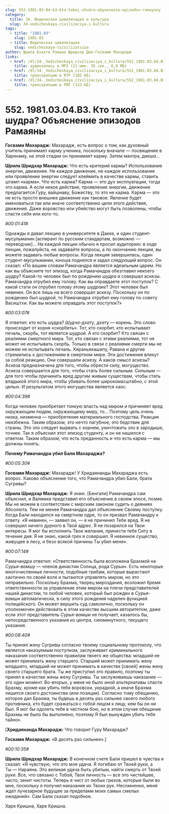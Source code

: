 ```yaml
---
slug: 552-1981-03-04-b3-kto-takoj-shudra-obyasnenie-epizodov-ramayany
category:
  title: 34. Ведическая цивилизация и культура
  slug: 34-vedicheskaya-civilizaciya-i-kultura
tags:
  - title: "1981.03"
    slug: 1981-03
  - title: Ведическая цивилизация
    slug: vedicheskaya-tsivilizatsiya
author: Шрила Бхакти Ракшак Шридхар Дев-Госвами Махарадж
links:
  - href: /dl/34._Vedicheskaya_civilizaciya_i_kultura/552_1981.03.04.B3_SridharMj_Kto_takoy_shudra_Obyasneniye_epizodov_Ramayany.mp3
    title: аудиозапись в MP3 (11 мин. 35 сек., 6,0 МБ)
  - href: /dl/34._Vedicheskaya_civilizaciya_i_kultura/552_1981.03.04.B3_SridharMj_Kto_takoy_shudra_Obyasneniye_epizodov_Ramayany.rtf
    title: транскрипцию в RTF (105 КБ)
  - href: /dl/34._Vedicheskaya_civilizaciya_i_kultura/552_1981.03.04.B3_SridharMj_Kto_takoy_shudra_Obyasneniye_epizodov_Ramayany.pdf
    title: транскрипцию в PDF (133 КБ)
---
```


# 552. 1981.03.04.B3. Кто такой шудра? Объяснение эпизодов Рамаяны

**Госвами Махарадж:** Махарадж, есть вопрос о том, как духовный учитель принимает карму ученика, поскольку вначале — посвящение в Харинаму, на этой стадии он принимает карму. Затем мантра, *дикша*…

**Шрила Шридхар Махарадж:** Что есть критерий кармы? Использование энергии, движение. Не каждое движение, не каждое использование или проявление энергии следует клеймить в качестве кармы, ставить штамп «карма». Что есть карма? Карма — это дух эксплуатации, тогда это карма. А если некое действие, проявление энергии, движение предлагается Гуру, вайшнаву, Божеству, то это не карма. Карма — это не есть просто внешнее движение как таковое. Явление будет именоваться так или иначе соответственно цели этого действия, движения. Даже воровство или убийство могут быть позволены, чтобы спасти себя или кого-то.

*#00:01:41#*

Однажды я давал лекцию в университете в Дакке, и один студент-мусульманин [аспирант по русским стандартам, возможно — переводчик]… На каждой лекции обычно я просил аудиторию: в ходе лекции, пожалуйста, не задавайте вопросы, а по окончанию лекции, вы можете задавать любые вопросы. Когда лекция завершилась, один студент-мусульманин, юноша поднялся и задал следующий вопрос. Он сказал: «По вашим словам Рамачандра является идеальным царем. Но как вы объясните тот эпизод, когда Рамачандра обезглавил некоего *шудру*? Какой-то человек был по рождению *шудра* и совершал аскезы. Рамачандра отрубил ему голову. Как вы оправдаете этот поступок? С какой стати он отрубил голову этому *шудраке*? Этот человек был невинен. Он все лишь на всего совершал аскезу. Поскольку он по рождению был *шудрой*, то Рамачандра отрубил ему голову по совету Васиштхи. Как вы можете оправдать этот поступок?»

*#00:03:07#*

Я ответил: кто есть шудра? *Шудча-дхату*, *дхату* — корень. Это слово происходит от корня «скорбеть». Тот, кто скорбит, кто испытывает печаль, скорбь, тот является *шудрой*. А кто скорбит? Кто связан с реалиями смертного мира. Тот, кто связан с этими реалиями, тот не может не испытывать скорбь. Только в связи с реалиями смерти мы не можем не испытывать печаль. Хираньякашипу, Равана и другие стремились к достижениям в смертном мире. Эти достижения влекут за собой реакцию. Они совершали аскезу. А каков смысл аскезы? Аскеза предназначена для того, чтобы обрести силу, могущество. Аскеза совершается для того, чтобы стать более сильным. Сильным — для того чтобы причинить вред другим живым существам, чтобы стать владыкой этого мира, чтобы убивать более широкомасштабно, с этой целью. И результатом этого могущества является хаос.

*#00:04:39#*

Когда человек приобретает тонкую власть над миром и причиняет вред окружающим людям, окружающему миру, то… Поэтому цель очень низка, низменна — приобретение материального господства. Реакция неизбежна. Таким образом, это нечто пагубное, это бедствие для страны. Это зло следует вырвать с корнем, уничтожить зло в зародыше, точнее. Так я объяснил этот эпизод студенту, и он не нашелся с ответом. Таким образом, что есть преданность и что есть карма — мы должны понять.

**Почему Рамачандра убил Бали Махараджа?**

*#00:05:30#*

**Госвами Махарадж:** Махарадж! У Хридаянанды Махараджа есть вопрос. Каково объяснение того, что Рамачандра убил Бали, брата Сугривы?

**Шрила Шридхар Махарадж:** Я знаю. [Бенгали] Рамачандра сам объяснил, и Валмики представил его объяснение в своем эпосе, поэме. Мы не можем в соответствии с мирским законом судить о деяниях Абсолюта. Тем не менее Рамачандра дал объяснение Своему поступку. Когда Бали находился на смертном одре, то он призвал Рамачандру к ответу. «Я невинен, — заявил он, — я не причинил Тебе вред. Я не совершил ничего дурного в Твой адрес. Я не позарился на Твои интересы. Я мог бы исполнить Твои желания, принести тебе Ситу в течение дня. Я не знаю, какой грех я совершил. Я невинное существо, живущее в лесу, и безо всякой причины Ты убил меня».

*#00:07:14#*

Рамачандра ответил: «Ответственность была возложена Брахмой на *Сурья-вамшу* — членов династии Солнца, рода Сурьи». Есть некоторые многочисленные личности, подобные грибам, которые вырастают хаотично по своей воле и пытаются управлять миром, но это неправильно. Поскольку Брахма, творец мироздания, возложил бремя ответственности за управление этим миром на плечи представителей нашей династии, то любой человек, который был рожден в *Сурья-вамши* автоматически, в силу этого рождения наделен функцией полицейского. Он может вершить суд самолично, поскольку он уполномочен действовать в этом качестве высшим авторитетом, даже если этот представитель *Сурья-вамши* не получает, казалось бы, непосредственного указания из центра, сиюминутного, текущего указания.

*#00:08:40#*

Ты принял жену Сугривы согласно твоему социальному протоколу, что является наказуемым поступком, заслуживает криминального наказания соответственно правилам твоего же общества: младший не может принимать жену старшего. Старший может принимать жену младшего, младший не может принимать в качестве [своей] жены жену своего старшего брата. Ты же приступил это правило, поэтому ты принял в качестве жены жену Сугривы. Ты заслуживаешь наказание — это один момент. Во-вторых, у меня не было иной альтернативы спасти Брахму, кроме как убить тебя воровски, украдкой, а иначе Брахма лишится своего достоинства (или позиции). Согласно тому обещанию, которое дал Брахма, ты будешь в десять раз сильнее своего любого противника, кто будет сражаться с тобой лицом к лицу, кем бы он ни был. Я мог бы одолеть тебя в честном бою, но в этом случае обещание Брахмы не было бы выполнено, поэтому Я был вынужден убить тебя тайно».

[**Хридаянанда Махарадж:** Что говорит Гуру Махарадж?

**Госвами Махарадж:** «В десять раз сильнее».]

*#00:10:35#*

**Шрила Шридхар Махарадж:** В конечном счете Бали пришел в чувства и сказал: «Я чувствую, что это моя удача. Я погибаю от Твоей руки, а Ты — Нараяна. Это великая удача быть убитым, найти смерть от Твоей руки. Все, что связано с Тобой, Твоя личность — все это чистейшее, чисто, зенит чистоты. Теперь я чист от любых грехов, которые были во мне, поскольку я получил наказание их Твоих рук. Несомненно, меня ждет лучезарное будущее за пределами моих самых смелых ожиданий». Сам Бали сказал подобное.

Харе Кришна, Харе Кришна.

